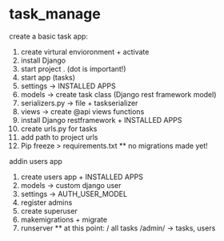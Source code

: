 # task_manage
create a basic task app:
1. create virtural envioronment + activate
2. install Django
3. start project . (dot is important!)
4. start app (tasks)
5. settings → INSTALLED APPS
6. models → create task class (Django rest framework model)
7. serializers.py → file + taskserializer
8. views → create @api views functions
9. install Django restframework + INSTALLED APPS
10. create urls.py for tasks 
11. add path to project urls
12. Pip freeze >  requirements.txt
** no migrations made yet!

addin users app
1. create users app + INSTALLED APPS
2. models → custom django user 
3. settings → AUTH_USER_MODEL
4. register admins
6. create superuser
6. makemigrations + migrate
7. runserver
** at this point:
   / all tasks
   /admin/ → tasks, users


   




